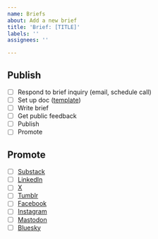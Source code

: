 ```yaml
---
name: Briefs
about: Add a new brief
title: 'Brief: [TITLE]'
labels: ''
assignees: ''

---
```


## Publish
- [ ] Respond to brief inquiry (email, schedule call)
- [ ] Set up doc ([template](https://docs.google.com/document/d/1hrht4eCUS9zMbcfwPVlb6NlRfxgf7O9DE10DXhlF8SQ/edit?usp=sharing))
- [ ] Write brief
- [ ] Get public feedback
- [ ] Publish
- [ ] Promote

## Promote
- [ ] [Substack](https://govfresh.substack.com/)
- [ ] [LinkedIn](https://www.linkedin.com/company/govfresh)
- [ ] [X](https://www.x.com/govfresh)
- [ ] [Tumblr](https://govfresh.tumblr.com/)
- [ ] [Facebook](https://www.facebook.com/govfresh)
- [ ] [Instagram](https://www.instagram.com/govfresh)
- [ ] [Mastodon](https://mastodon.social/@govfresh)
- [ ] [Bluesky](https://bsky.app/profile/govfresh.bsky.social)
